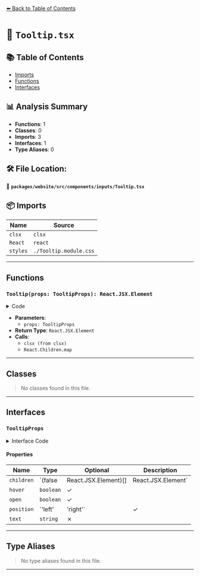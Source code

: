 [⬅️ Back to Table of Contents](../../../../../index.md)

# 📄 `Tooltip.tsx`

## 📚 Table of Contents

- [Imports](#imports)
- [Functions](#functions)
- [Interfaces](#interfaces)

## 📊 Analysis Summary

- **Functions**: 1
- **Classes**: 0
- **Imports**: 3
- **Interfaces**: 1
- **Type Aliases**: 0

## 🛠️ File Location:
📂 **`packages/website/src/components/inputs/Tooltip.tsx`**

## 📦 Imports

| Name | Source |
|------|--------|
| `clsx` | `clsx` |
| `React` | `react` |
| `styles` | `./Tooltip.module.css` |


---

## Functions

### `Tooltip(props: TooltipProps): React.JSX.Element`

<details><summary>Code</summary>

```ts
function Tooltip(props: TooltipProps): React.JSX.Element {
  return (
    <span
      aria-label={((props.open || props.hover) && props.text) || undefined}
      className={clsx(
        styles.tooltip,
        props.position === 'right' ? styles.tooltipRight : styles.tooltipLeft,
        props.open && styles.visible,
        props.hover && styles.hover,
      )}
    >
      {React.Children.map(props.children, child => child)}
    </span>
  );
}
```
</details>

- **Parameters**:
  - `props: TooltipProps`
- **Return Type**: `React.JSX.Element`
- **Calls**:
  - `clsx (from clsx)`
  - `React.Children.map`

---

## Classes

> No classes found in this file.


---

## Interfaces

### `TooltipProps`

<details><summary>Interface Code</summary>

```ts
export interface TooltipProps {
  readonly children: (false | React.JSX.Element)[] | React.JSX.Element;
  readonly hover?: boolean;
  readonly open?: boolean;
  readonly position?: 'left' | 'right';
  readonly text: string;
}
```
</details>

#### Properties

| Name | Type | Optional | Description |
|------|------|----------|-------------|
| `children` | `(false | React.JSX.Element)[] | React.JSX.Element` | ✗ |  |
| `hover` | `boolean` | ✓ |  |
| `open` | `boolean` | ✓ |  |
| `position` | `'left' | 'right'` | ✓ |  |
| `text` | `string` | ✗ |  |


---

## Type Aliases

> No type aliases found in this file.


---